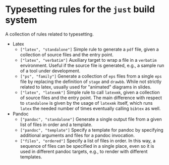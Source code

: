 # Typesetting rules for the `just` build system

A collection of rules related to typesetting.

- Latex
  - `["latex", "standalone"]` Simple rule to generate a `pdf` file,
    given a collection of source files and the entry point.
  - `["latex", "verbatim"]` Auxiliary target to wrap a file in a
    `verbatim` environment. Useful if the source file is generated,
    e.g., a sample run of a tool under development.
  - `["ps", "family"]` Generate a collection of `eps` files from
    a single `eps` file by replacing the definition of `stage` and
    `drawbb`. While not strictly related to latex, usually used
    for "animated" diagrams in slides.
  - `["latex", "latexmk"]` Simple rule to call `latexmk`, given a
    collection of source files and the entry point. The main
    difference with respect to `standalone` is given by the usage of
    `latexmk` itself, which runs `latex` the needed number of times
    eventually calling `bibtex` as well.
- Pandoc
  - `["pandoc", "standalone"]` Generate a single output file from
    a given list of files in order and a template.
  - `["pandoc", "template"]` Specify a template for pandoc by
    specifying additional arguments and files for a pandoc invocation.
  - `["files", "ordered"]` Specify a list of files in order. In
    this way, a sequence of files can be specified in a single
    place, even so it is used in different pandoc targets, e.g.,
    to render with different templates.
